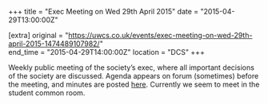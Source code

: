 +++
title = "Exec Meeting on Wed 29th April 2015"
date = "2015-04-29T13:00:00Z"

[extra]
original = "https://uwcs.co.uk/events/exec-meeting-on-wed-29th-april-2015-1474489107982/"    
end_time = "2015-04-29T14:00:00Z"
location = "DCS"
+++

Weekly public meeting of the society’s exec, where all important decisions of the society are discussed. Agenda appears on forum (sometimes) before the meeting, and minutes are posted [here](https://uwcs.co.uk/minutes/). Currently we seem to meet in the student common room.

